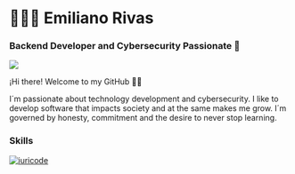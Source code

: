# 👨🏽‍💻 Emiliano Rivas
### Backend Developer and Cybersecurity Passionate 👾

<img src="https://img.shields.io/badge/Instagram-E4405F?style=for-the-badge&logo=instagram&logoColor=white" />

¡Hi there! Welcome to my GitHub 👋🏼

I´m passionate about technology development and cybersecurity. I like to develop software that impacts society and at the same makes me grow. I´m governed by honesty, commitment and the desire to never stop learning.

### Skills


[![iuricode](https://github-readme-stats.vercel.app/api/top-langs/?username=EmilianoRivasMX&hide=html&layout=compact=true&theme=merko)](https://github.com/EmilianoRivasMX/)
